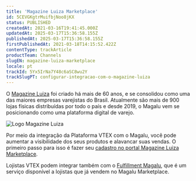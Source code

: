 ```yaml
---
title: 'Magazine Luiza Marketplace'
id: 5CEVGKgtrMuifbjNoo8jKX
status: PUBLISHED
createdAt: 2021-03-16T19:41:45.000Z
updatedAt: 2025-03-17T15:36:58.155Z
publishedAt: 2025-03-17T15:36:58.155Z
firstPublishedAt: 2021-03-18T14:15:52.422Z
contentType: trackArticle
productTeam: Channels
slugEN: magazine-luiza-marketplace
locale: pt
trackId: 5Yx5IrNa7Y48c6aSC8wu2Y
trackSlugPT: configurar-integracao-com-o-magazine-luiza
---
```


O [Magazine Luiza](https://www.magazineluiza.com.br/) foi criado há mais de 60 anos, e se consolidou como uma das maiores empresas varejistas do Brasil. Atualmente são mais de 900 lojas físicas distribuídas por todo o país e desde 2019, o Magalu vem se posicionando como uma plataforma digital de varejo.

![Logo Magazine Luiza](https://images.ctfassets.net/alneenqid6w5/2gWxg3UR4Hxf0XeLIx3QA0/d8a0ed0314ab90c39acff73fef5f8ea9/magazine-luiza-redimensionado-2.jpg)

Por meio da integração da Plataforma VTEX com o Magalu, você pode aumentar a visibilidade dos seus produtos e alavancar suas vendas. O primeiro passo para isso é fazer seu [cadastro no portal Magazine Luiza Marketplace](https://marketplace-vendamais.magazineluiza.com.br/).

<div class="alert alert-info">
Lojistas VTEX podem integrar também com o <a href="https://help.vtex.com/pt/tutorial/fulfillment-magalu--7ckyEv4Z8HmiCRydo0a9P6">Fulfillment Magalu</a>, que é um serviço disponível a lojistas que já vendem no Magalu Marketplace.
</div>
